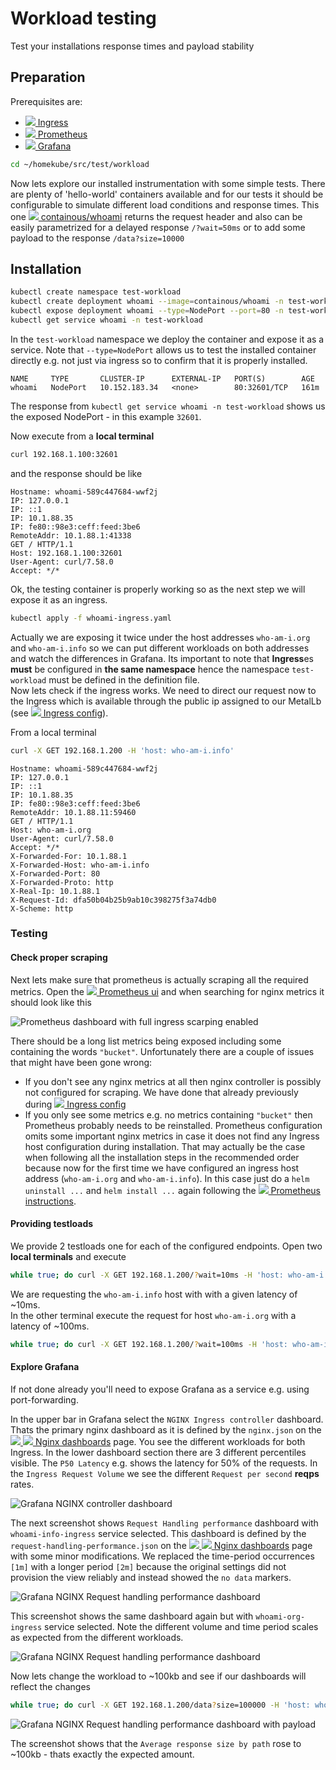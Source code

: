 # Workload testing

Test your installations response times and payload stability
  
## Preparation

Prerequisites are: 
- ![](images/ico/color/homekube_16.png)[ Ingress](ingress.md)
- ![](images/ico/color/homekube_16.png)[ Prometheus](prometheus.md)
- ![](images/ico/color/homekube_16.png)[ Grafana](grafana.md)

```bash
cd ~/homekube/src/test/workload 
```

Now lets explore our installed instrumentation with some simple tests. There are plenty of 'hello-world'
containers available and for our tests it should be configurable to simulate different load conditions
and response times. This one [![](images/ico/color/docker_16.png) containous/whoami](https://hub.docker.com/r/containous/whoami)
returns the request header and also can be easily parametrized for a delayed response `/?wait=50ms` or
to add some payload to the response `/data?size=10000`

## Installation

```bash
kubectl create namespace test-workload
kubectl create deployment whoami --image=containous/whoami -n test-workload
kubectl expose deployment whoami --type=NodePort --port=80 -n test-workload
kubectl get service whoami -n test-workload
```

In the `test-workload` namespace we deploy the container and expose it as a service. Note that 
`--type=NodePort` allows us to test the installed container directly e.g. not just via ingress so to confirm
that it is properly installed.

```test
NAME     TYPE       CLUSTER-IP      EXTERNAL-IP   PORT(S)        AGE
whoami   NodePort   10.152.183.34   <none>        80:32601/TCP   161m
```
The response from `kubectl get service whoami -n test-workload` 
shows us the exposed NodePort - in this example `32601`.

Now execute from a **local terminal**  
```bash
curl 192.168.1.100:32601
```

and the response should be like
```text
Hostname: whoami-589c447684-wwf2j
IP: 127.0.0.1
IP: ::1
IP: 10.1.88.35
IP: fe80::98e3:ceff:feed:3be6
RemoteAddr: 10.1.88.1:41338
GET / HTTP/1.1
Host: 192.168.1.100:32601
User-Agent: curl/7.58.0
Accept: */*
```

Ok, the testing container is properly working so as the next step we will expose it as an ingress. 
```bash
kubectl apply -f whoami-ingress.yaml
```
Actually we are exposing it twice under the host addresses `who-am-i.org` and `who-am-i.info` so we can put
different workloads on both addresses and watch the differences in Grafana. Its important to note
that **Ingress**es **must** be configured in **the same namespace** hence the namespace `test-workload` must
be defined in the definition file.  
Now lets check if the ingress works. We need to direct our request now to the Ingress which is available
through the public ip assigned to our MetalLb (see ![](images/ico/color/homekube_16.png)[ Ingress config](ingress.md)).

From a local terminal
```bash
curl -X GET 192.168.1.200 -H 'host: who-am-i.info'
```
```test
Hostname: whoami-589c447684-wwf2j
IP: 127.0.0.1
IP: ::1
IP: 10.1.88.35
IP: fe80::98e3:ceff:feed:3be6
RemoteAddr: 10.1.88.11:59460
GET / HTTP/1.1
Host: who-am-i.org
User-Agent: curl/7.58.0
Accept: */*
X-Forwarded-For: 10.1.88.1
X-Forwarded-Host: who-am-i.info
X-Forwarded-Port: 80
X-Forwarded-Proto: http
X-Real-Ip: 10.1.88.1
X-Request-Id: dfa50b04b25b9ab10c398275f3a74db0
X-Scheme: http
```

### Testing

#### Check proper scraping
Next lets make sure that prometheus is actually scraping all the required metrics.
Open the ![](images/ico/color/homekube_16.png)[ Prometheus ui](prometheus.md#testing) 
and when searching for nginx metrics it should look like this

![](images/prometheus-nginx.png "Prometheus dashboard with full ingress scarping enabled")

There should be a long list metrics being exposed including some containing the words `"bucket"`.
Unfortunately there are a couple of issues that might have been gone wrong:
- If you don't see any nginx metrics at all then nginx controller is possibly not configured for scraping.
We have done that already previously during
![](images/ico/color/homekube_16.png)[ Ingress config](ingress.md)
- If you only see some metrics e.g. no metrics containing `"bucket"` then Prometheus probably needs to be reinstalled.
Prometheus configuration omits some important nginx metrics in case 
it does not find any Ingress host configuration during installation. That may actually
be the case when following all the installation steps in the recommended order because
now for the first time we have configured an ingress host address (`who-am-i.org` and `who-am-i.info`).
In this case just do a `helm uninstall ...` and `helm install ...` again following
the ![](images/ico/color/homekube_16.png)[ Prometheus instructions](prometheus.md).

#### Providing testloads

We provide 2 testloads one for each of the configured endpoints. Open two **local terminals** and execute 
```bash
while true; do curl -X GET 192.168.1.200/?wait=10ms -H 'host: who-am-i.info'; done
```
We are requesting the `who-am-i.info` host with with a given latency of ~10ms.  
In the other terminal execute the request for host `who-am-i.org` with a latency of ~100ms.

```bash
while true; do curl -X GET 192.168.1.200/?wait=100ms -H 'host: who-am-i.org'; done
```

#### Explore Grafana

If not done already you'll need to expose Grafana as a service e.g. using port-forwarding.

In the upper bar in Grafana select the `NGINX Ingress controller` dashboard.
Thats the primary nginx dashboard as it is defined by the `nginx.json` on the
[![](images/ico/color/kubernetes_16.png) ![](images/ico/github_16.png) Nginx dashboards](https://github.com/kubernetes/ingress-nginx/tree/master/deploy/grafana/dashboards)
page. You see the different workloads for both Ingress. In the lower dashboard section there are 3 different percentiles visible.
The `P50 Latency` e.g. shows the latency for 50% of the requests. In the `Ingress Request Volume` we see the
different `Request per second` **reqps** rates.

![](images/grafana-nginx.png "Grafana NGINX controller dashboard")

The next screenshot shows `Request Handling performance` dashboard with `whoami-info-ingress` service selected.
This dashboard is defined by the `request-handling-performance.json` on the
[![](images/ico/color/kubernetes_16.png) ![](images/ico/github_16.png) Nginx dashboards](https://github.com/kubernetes/ingress-nginx/tree/master/deploy/grafana/dashboards)
page  with some minor modifications. We replaced the time-period occurrences `[1m]` with a longer period `[2m]` because 
the original settings did not provision the view reliably and instead showed the `no data` markers.

![](images/grafana-performance-1.png "Grafana NGINX Request handling performance dashboard")

This screenshot shows the same dashboard again but with `whoami-org-ingress` service selected. Note the different volume and
time period scales as expected from the different workloads.

![](images/grafana-performance-2.png "Grafana NGINX Request handling performance dashboard")

Now lets change the workload to ~100kb and see if our dashboards will reflect the changes
```bash
while true; do curl -X GET 192.168.1.200/data?size=100000 -H 'host: who-am-i.org'; done
```

![](images/grafana-performance-3.png "Grafana NGINX Request handling performance dashboard with payload")

The screenshot shows that the `Average response size by path` rose to ~100kb - thats exactly the expected amount. 